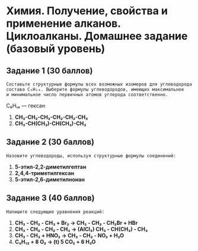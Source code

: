 # Химия. Получение, свойства и применение алканов. Циклоалканы. Домашнее задание (базовый уровень)

## Задание 1 (30 баллов)

    Составьте структурные формулы всех возможных изомеров для углеводорода
    состава C₆H₁₄. Выберите формулы углеводородов, имеющих максимальное
    и минимальное число первичных атомов углерода соответственно.

C₆H₁₄ — гексан

1. **CH₃-CH₂-CH₂-CH₂-CH₂-CH₃**
2. **CH₃-CH(CH₃)-CH(CH₃)-CH₃**

## Задание 2 (30 баллов)

    Назовите углеводороды, используя структурные формулы соединений:

1. **5-этил-2,2-диметилгептан**
2. **2,4,4-триметилгексан**
3. **5-этил-2,6-диметилнонан**

## Задание 3 (40 баллов)

    Напишите следующие уравнения реакций:

1. **CH₃ - CH₂ - CH₃ + Br₂ → CH₃ - CH₂ - CH₂Br + HBr**
2. **CH₃ - CH₂ - CH₂ - CH₃ → (AlCl₃) CH₃ - CH(CH₃) - CH₃**
3. **CH₃ - CH₃ + HNO₃ → CH₃ - CH₂ - NO₂ + H₂O**
4. **C₅H₁₂ + 8 O₂ → (t) 5 CO₂ + 6 H₂O**
